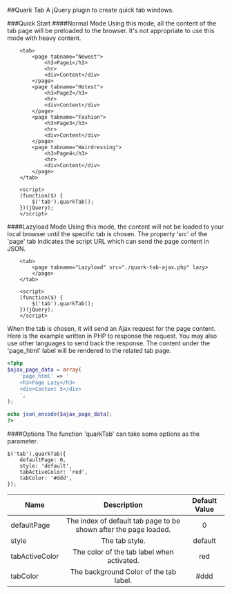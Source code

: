 ##Quark Tab
A jQuery plugin to create quick tab windows.

###Quick Start
####Normal Mode
Using this mode, all the content of the tab page will be preloaded to the browser. It's not appropriate to use this mode with heavy content.

```
    <tab>
        <page tabname="Newest">
            <h3>Page1</h3>
            <hr>
            <div>Content</div>
        </page>
        <page tabname="Hotest">
            <h3>Page2</h3>
            <hr>
            <div>Content</div>
        </page>
        <page tabname="Fashion">
            <h3>Page3</h3>
            <hr>
            <div>Content</div>       
        </page>
        <page tabname="Hairdressing">
            <h3>Page4</h3>
            <hr>
            <div>Content</div>       
        </page>
    </tab>

    <script>
    (function($) {
        $('tab').quarkTab();
    })(jQuery);
    </script>
```

####Lazyload Mode
Using this mode, the content will not be loaded to your local browser until the specific tab is chosen. The property 'src' of the 'page' tab indicates the script URL which can send the page content in JSON. 

```
    <tab>
        <page tabname="Lazyload" src="./quark-tab-ajax.php" lazy>
        </page>
    </tab>

    <script>
    (function($) {
        $('tab').quarkTab();
    })(jQuery);
    </script>

```

When the tab is chosen, it will send an Ajax request for the page content. Here is the example written in PHP to response the request. You may also use other languages to send back the response. The content under the 'page_html' label will be rendered to the related tab page.

```php
<?php
$ajax_page_data = array(
    'page_html' => '
    <h3>Page Lazy</h3>
    <div>Content 5</div>
    ',
);

echo json_encode($ajax_page_data);
?>
```
####Options
The function 'quarkTab' can take some options as the parameter.

```
$('tab').quarkTab({
    defaultPage: 0,
    style: 'default',
    tabActiveColor: 'red',
    tabColor: '#ddd',
});
```

| Name | Description | Default Value|
|------|:-----------:|:------------:|
|defaultPage| The index of default tab page to be shown after the page loaded.| 0|
|style| The tab style.| default|
|tabActiveColor| The color of the tab label when activated.|red|
|tabColor| The background Color of the tab label.| #ddd|
